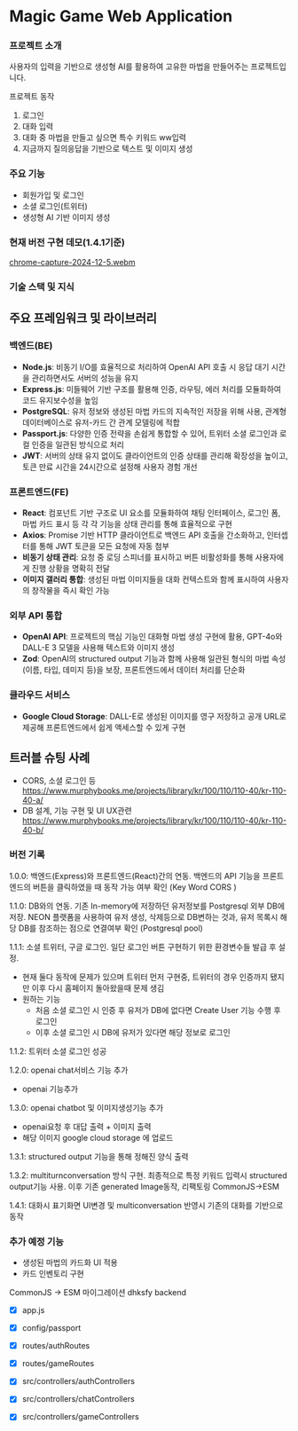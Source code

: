 # Magic Game Web Application

### 프로젝트 소개
사용자의 입력을 기반으로 생성형 AI를 활용하여 고유한 마법을 만들어주는 프로젝트입니다.

프로젝트 동작
1. 로그인
2. 대화 입력
3. 대화 중 마법을 만들고 싶으면 특수 키워드 ww입력
4. 지금까지 질의응답을 기반으로 텍스트 및 이미지 생성

### 주요 기능
- 회원가입 및 로그인
- 소셜 로그인(트위터)
- 생성형 AI 기반 이미지 생성


### 현재 버전 구현 데모(1.4.1기준)
[chrome-capture-2024-12-5.webm](https://github.com/user-attachments/assets/2fc6d1bc-4cbd-47d2-ac09-b3cf9ca7c36f)

### 기술 스택 및 지식

## 주요 프레임워크 및 라이브러리
### 백엔드(BE)
- **Node.js**: 비동기 I/O를 효율적으로 처리하여 OpenAI API 호출 시 응답 대기 시간을 관리하면서도 서버의 성능을 유지
- **Express.js**: 미들웨어 기반 구조를 활용해 인증, 라우팅, 에러 처리를 모듈화하여 코드 유지보수성을 높임
- **PostgreSQL**: 유저 정보와 생성된 마법 카드의 지속적인 저장을 위해 사용, 관계형 데이터베이스로 유저-카드 간 관계 모델링에 적합
- **Passport.js**: 다양한 인증 전략을 손쉽게 통합할 수 있어, 트위터 소셜 로그인과 로컬 인증을 일관된 방식으로 처리
- **JWT**: 서버의 상태 유지 없이도 클라이언트의 인증 상태를 관리해 확장성을 높이고, 토큰 만료 시간을 24시간으로 설정해 사용자 경험 개선

### 프론트엔드(FE)
- **React**: 컴포넌트 기반 구조로 UI 요소를 모듈화하여 채팅 인터페이스, 로그인 폼, 마법 카드 표시 등 각 각 기능을 상태 관리를 통해 효율적으로 구현
- **Axios**: Promise 기반 HTTP 클라이언트로 백엔드 API 호출을 간소화하고, 인터셉터를 통해 JWT 토큰을 모든 요청에 자동 첨부
- **비동기 상태 관리**: 요청 중 로딩 스피너를 표시하고 버튼 비활성화를 통해 사용자에게 진행 상황을 명확히 전달
- **이미지 갤러리 통합**: 생성된 마법 이미지들을 대화 컨텍스트와 함께 표시하여 사용자의 창작물을 즉시 확인 가능


### 외부 API 통합
- **OpenAI API**: 프로젝트의 핵심 기능인 대화형 마법 생성 구현에 활용, GPT-4o와 DALL-E 3 모델을 사용해 텍스트와 이미지 생성
- **Zod**: OpenAI의 structured output 기능과 함께 사용해 일관된 형식의 마법 속성(이름, 타입, 데미지 등)을 보장, 프론트엔드에서 데이터 처리를 단순화

### 클라우드 서비스
- **Google Cloud Storage**: DALL-E로 생성된 이미지를 영구 저장하고 공개 URL로 제공해 프론트엔드에서 쉽게 액세스할 수 있게 구현


## 트러블 슈팅 사례
- CORS, 소셜 로그인 등 https://www.murphybooks.me/projects/library/kr/100/110/110-40/kr-110-40-a/
- DB 설계, 기능 구현 및 UI UX관련 https://www.murphybooks.me/projects/library/kr/100/110/110-40/kr-110-40-b/



### 버전 기록

1.0.0: 백엔드(Express)와 프론트엔드(React)간의 연동. 백엔드의 API 기능을 프론트엔드의 버튼을 클릭하였을 때 동작 가능 여부 확인 (Key Word CORS )

1.1.0: DB와의 연동. 기존 In-memory에 저장하던 유저정보를 Postgresql 외부 DB에 저장. NEON 플랫폼을 사용하여 유저 생성, 삭제등으로 DB변하는 것과, 유저 목록시 해당 DB를 참조하는 점으로 연결여부 확인 (Postgresql pool)

1.1.1: 소셜 트위터, 구글 로그인. 일단 로그인 버튼 구현하기 위한 환경변수들 발급 후 설정.
   - 현재 둘다 동작에 문제가 있으며 트위터 먼저 구현중, 트위터의 경우 인증까지 됐지만 이후 다시 홈페이지 돌아왔을때 문제 생김
   - 원하는 기능
      -  처음 소셜 로그인 시 인증 후 유저가 DB에 없다면 Create User 기능 수행 후 로그인
      -  이후 소셜 로그인 시 DB에 유저가 있다면 해당 정보로 로그인

1.1.2: 트위터 소셜 로그인 성공

1.2.0: openai chat서비스 기능 추가
- openai 기능추가

1.3.0: openai chatbot 및 이미지생성기능 추가
- openai요청 후 대답 출력 + 이미지 출력
- 해당 이미지 google cloud storage 에 업로드

1.3.1: structured output 기능을 통해 정해진 양식 출력

1.3.2: multiturnconversation 방식 구현. 최종적으로 특정 키워드 입력시  structured output기능 사용. 이후 기존 generated Image동작, 리팩토링 CommonJS->ESM

1.4.1: 대화시 표기화면 UI변경 및 multiconversation 반영시 기존의 대화를 기반으로 동작

### 추가 예정 기능
- 생성된 마법의 카드화 UI 적용
- 카드 인벤토리 구현

CommonJS -> ESM 마이그레이션 dhksfy
backend
- [x] app.js
- [x] config/passport
- [x] routes/authRoutes
- [x] routes/gameRoutes
- [x] src/controllers/authControllers
- [x] src/controllers/chatControllers
- [x] src/controllers/gameControllers


